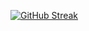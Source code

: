 [![GitHub Streak](https://streak-stats.demolab.com?user=Aw_Man3703&theme=tokyonight-duo)](https://git.io/streak-stats)
